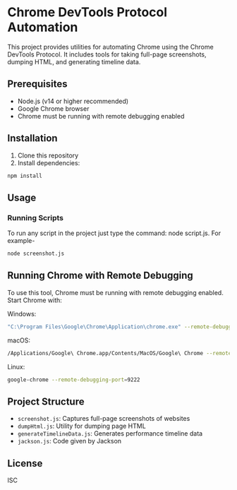 # Chrome DevTools Protocol Automation

This project provides utilities for automating Chrome using the Chrome DevTools Protocol. It includes tools for taking full-page screenshots, dumping HTML, and generating timeline data.

## Prerequisites

- Node.js (v14 or higher recommended)
- Google Chrome browser
- Chrome must be running with remote debugging enabled

## Installation

1. Clone this repository
2. Install dependencies:

```bash
npm install
```

## Usage

### Running Scripts

To run any script in the project just type the command: node script.js. For example-

```bash
node screenshot.js
```

## Running Chrome with Remote Debugging

To use this tool, Chrome must be running with remote debugging enabled. Start Chrome with:

Windows:

```bash
"C:\Program Files\Google\Chrome\Application\chrome.exe" --remote-debugging-port=9222
```

macOS:

```bash
/Applications/Google\ Chrome.app/Contents/MacOS/Google\ Chrome --remote-debugging-port=9222
```

Linux:

```bash
google-chrome --remote-debugging-port=9222
```

## Project Structure

- `screenshot.js`: Captures full-page screenshots of websites
- `dumpHtml.js`: Utility for dumping page HTML
- `generateTimelineData.js`: Generates performance timeline data
- `jackson.js`: Code given by Jackson

## License

ISC
